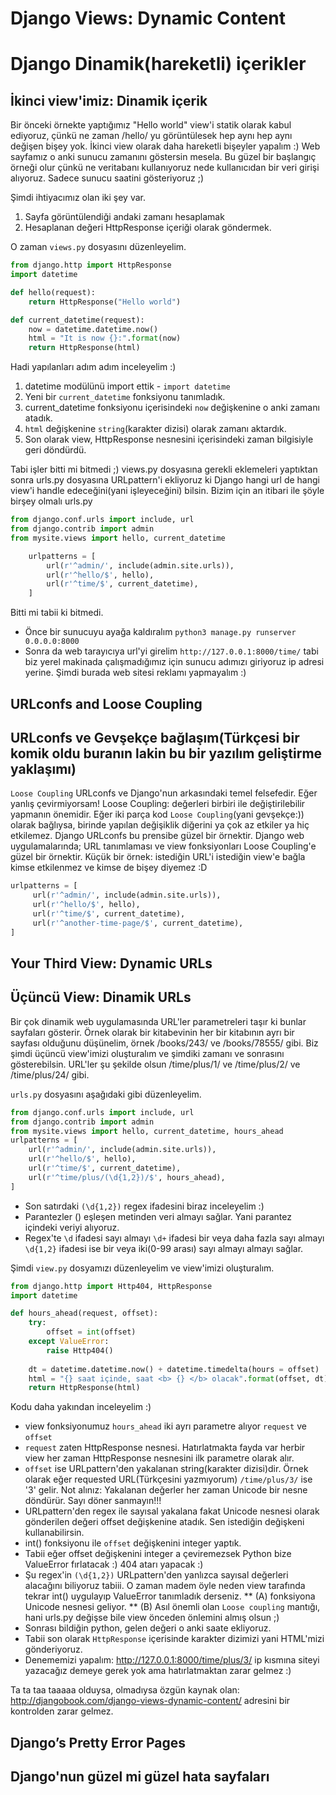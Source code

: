 # Django Views: Dynamic Content
# Django Dinamik(hareketli) içerikler

## İkinci view'imiz: Dinamik içerik

Bir önceki örnekte yaptığımız "Hello world" view'i statik olarak kabul ediyoruz, çünkü ne zaman /hello/ yu görüntülesek hep aynı hep aynı değişen bişey yok. 
İkinci view olarak daha hareketli bişeyler yapalım :) Web sayfamız o anki sunucu zamanını göstersin mesela. Bu güzel bir başlangıç örneği olur çünkü ne veritabanı kullanıyoruz nede kullanıcıdan bir veri girişi alıyoruz. Sadece sunucu saatini gösteriyoruz  ;)

Şimdi ihtiyacımız olan iki şey var.

1. Sayfa görüntülendiği andaki zamanı hesaplamak
2. Hesaplanan değeri HttpResponse içeriği olarak göndermek.

O zaman `views.py` dosyasını düzenleyelim.
```python
from django.http import HttpResponse
import datetime

def hello(request):
    return HttpResponse("Hello world")

def current_datetime(request):
    now = datetime.datetime.now()
    html = "It is now {}:".format(now)
    return HttpResponse(html)
```

Hadi yapılanları adım adım inceleyelim :)

1. datetime modülünü import ettik -  `import datetime`
2. Yeni bir `current_datetime` fonksiyonu tanımladık.
3. current_datetime fonksiyonu içerisindeki `now` değişkenine o anki zamanı atadık.
4. `html` değişkenine `string`(karakter dizisi) olarak zamanı aktardık.
5. Son olarak view, HttpResponse nesnesini içerisindeki zaman bilgisiyle geri döndürdü.

Tabi işler bitti mi bitmedi ;)
views.py dosyasına gerekli eklemeleri yaptıktan sonra urls.py dosyasına URLpattern'i ekliyoruz ki Django hangi url de hangi view'i handle edeceğini(yani işleyeceğini) bilsin.
Bizim için an itibari ile şöyle birşey olmalı urls.py

```python
from django.conf.urls import include, url
from django.contrib import admin
from mysite.views import hello, current_datetime

    urlpatterns = [
        url(r'^admin/', include(admin.site.urls)),
        url(r'^hello/$', hello),
        url(r'^time/$', current_datetime),
    ]

 ```
 
 Bitti mi tabii ki bitmedi.
 * Önce bir sunucuyu ayağa kaldıralım `python3 manage.py runserver 0.0.0.0:8000`
 * Sonra da web tarayıcıya url'yi girelim `http://127.0.0.1:8000/time/` tabi biz yerel makinada çalışmadığımız için sunucu adımızı giriyoruz ip adresi yerine. Şimdi burada web sitesi reklamı yapmayalım :)
 
 ## URLconfs and Loose Coupling
 ## URLconfs ve Gevşekçe bağlaşım(Türkçesi bir komik oldu buranın lakin bu bir yazılım geliştirme yaklaşımı)
 
 `Loose Coupling` URLconfs ve Django'nun arkasındaki temel felsefedir. Eğer yanlış çevirmiyorsam! Loose Coupling: değerleri birbiri ile değiştirilebilir yapmanın önemidir. Eğer iki parça kod `Loose Coupling`(yani gevşekçe:)) olarak bağlıysa, birinde yapılan değişiklik diğerini ya çok az etkiler ya hiç etkilemez. 
 Django URLconfs bu prensibe güzel bir örnektir. Django web uygulamalarında; URL tanımlaması ve view fonksiyonları Loose Coupling'e güzel bir örnektir.
 Küçük bir örnek: istediğin URL'i istediğin view'e bağla kimse etkilenmez ve kimse de bişey diyemez :D
 ```python
 urlpatterns = [
      url(r'^admin/', include(admin.site.urls)),
      url(r'^hello/$', hello),
      url(r'^time/$', current_datetime),
      url(r'^another-time-page/$', current_datetime),
]
```
## Your Third View: Dynamic URLs
## Üçüncü View: Dinamik URLs

Bir çok dinamik web uygulamasında URL'ler parametreleri taşır ki bunlar sayfaları gösterir. Örnek olarak bir kitabevinin her bir kitabının ayrı bir sayfası olduğunu düşünelim, örnek /books/243/ ve /books/78555/ gibi. Biz şimdi üçüncü view'imizi oluşturalım ve şimdiki zamanı ve sonrasını gösterebilsin. URL'ler şu şekilde olsun /time/plus/1/  ve /time/plus/2/ ve /time/plus/24/ gibi.

`urls.py` dosyasını aşağıdaki gibi düzenleyelim.

```python
from django.conf.urls import include, url
from django.contrib import admin
from mysite.views import hello, current_datetime, hours_ahead  
urlpatterns = [
    url(r'^admin/', include(admin.site.urls)),
    url(r'^hello/$', hello),
    url(r'^time/$', current_datetime),
    url(r'^time/plus/(\d{1,2})/$', hours_ahead),
]
```
* Son satırdaki `(\d{1,2})` regex ifadesini biraz inceleyelim :)
* Parantezler () eşleşen metinden veri almayı sağlar. Yani parantez içindeki veriyi alıyoruz.
* Regex'te `\d` ifadesi sayı almayı `\d+` ifadesi bir veya daha fazla sayı almayı `\d{1,2}` ifadesi ise bir veya iki(0-99 arası) sayı almayı almayı sağlar.
 
Şimdi `view.py` dosyamızı düzenleyelim ve view'imizi oluşturalım.

```python
from django.http import Http404, HttpResponse
import datetime

def hours_ahead(request, offset):
    try:
        offset = int(offset)
    except ValueError:
        raise Http404()
    
    dt = datetime.datetime.now() + datetime.timedelta(hours = offset)
    html = "{} saat içinde, saat <b> {} </b> olacak".format(offset, dt)
    return HttpResponse(html)
```
Kodu daha yakından inceleyelim :)

* view fonksiyonumuz `hours_ahead` iki ayrı parametre alıyor `request` ve `offset`
* `request` zaten HttpResponse nesnesi. Hatırlatmakta fayda var herbir view her zaman HttpResponse nesnesini ilk parametre olarak alır.
* `offset` ise URLpattern'den yakalanan string(karakter dizisi)dir. Örnek olarak eğer requested URL(Türkçesini yazmıyorum) `/time/plus/3/` ise '3' gelir. Not alınız: Yakalanan değerler her zaman Unicode bir nesne döndürür. Sayı döner sanmayın!!!
* URLpattern'den regex ile sayısal yakalana fakat Unicode nesnesi olarak gönderilen değeri offset değişkenine atadık. Sen istediğin değişkeni kullanabilirsin.
* int() fonksiyonu ile `offset` değişkenini integer yaptık.
* Tabii eğer offset değişkenini integer a çeviremezsek Python bize ValueError fırlatacak :) 404 atarı yapacak :)
* Şu regex'in `(\d{1,2})` URLpattern'den yanlızca sayısal değerleri alacağını biliyoruz tabiii. O zaman madem öyle neden view tarafında tekrar int() uygulayıp ValueError tanımladık derseniz.
** (A) fonksiyona Unicode nesnesi geliyor.
** (B) Asıl önemli olan `Loose coupling` mantığı, hani urls.py değişse bile view önceden önlemini almış olsun ;)
* Sonrası bildiğin python, gelen değeri o anki saate ekliyoruz.
* Tabii son olarak `HttpResponse` içerisinde karakter dizimizi yani HTML'mizi gönderiyoruz.
* Denememizi yapalım: http://127.0.0.1:8000/time/plus/3/  ip kısmına siteyi yazacağız demeye gerek yok ama hatırlatmaktan zarar gelmez :)

Ta ta taa taaaaa olduysa, olmadıysa özgün kaynak olan: http://djangobook.com/django-views-dynamic-content/ adresini bir kontrolden zarar gelmez.

## Django’s Pretty Error Pages
## Django'nun güzel mi güzel hata sayfaları


